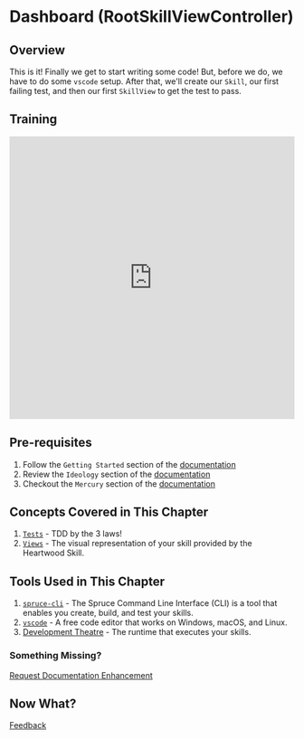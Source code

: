 # Dashboard (RootSkillViewController)

## Overview

This is it! Finally we get to start writing some code! But, before we do, we have to do some `vscode` setup. After that, we'll create our `Skill`, our first failing test, and then our first `SkillView` to get the test to pass.

## Training 

<div class="video-container">
    <iframe width="100%" height="500" src="https://www.youtube.com/embed/CjbafVYh1uc?si=RGCQPTGMN3LAwW6t" title="YouTube video player" frameborder="0" allow="accelerometer; autoplay; clipboard-write; encrypted-media; gyroscope; picture-in-picture; web-share" referrerpolicy="strict-origin-when-cross-origin" allowfullscreen></iframe>
</div>

## Pre-requisites

1. Follow the `Getting Started` section of the [documentation](/getting-started/)
1. Review the `Ideology` section of the [documentation](/ideology/)
2. Checkout the `Mercury` section of the [documentation](/concepts/mercury/)

## Concepts Covered in This Chapter

1. [`Tests`](/concepts/tests/) - TDD by the 3 laws!
1. [`Views`](/concepts/views/) - The visual representation of your skill provided by the Heartwood Skill.

## Tools Used in This Chapter

1. [`spruce-cli`](/getting-started/install-cli/) - The Spruce Command Line Interface (CLI) is a tool that enables you create, build, and test your skills.
2. [`vscode`](https://code.visualstudio.com/) - A free code editor that works on Windows, macOS, and Linux.
3. [Development Theatre](/getting-started/development-theatre/) - The runtime that executes your skills.


### Something Missing?

<div class="grid-buttons">
    <a class="btn" href="https://forms.gle/2ZMtwUxg1egV8sHT8">Request Documentation Enhancement</a>
</div>

## Now What?

<div class="grid-buttons">
    <a class="btn" href="{{ '/training/building-a-skill/feedback/' | url }}">Feedback</a>
</div>